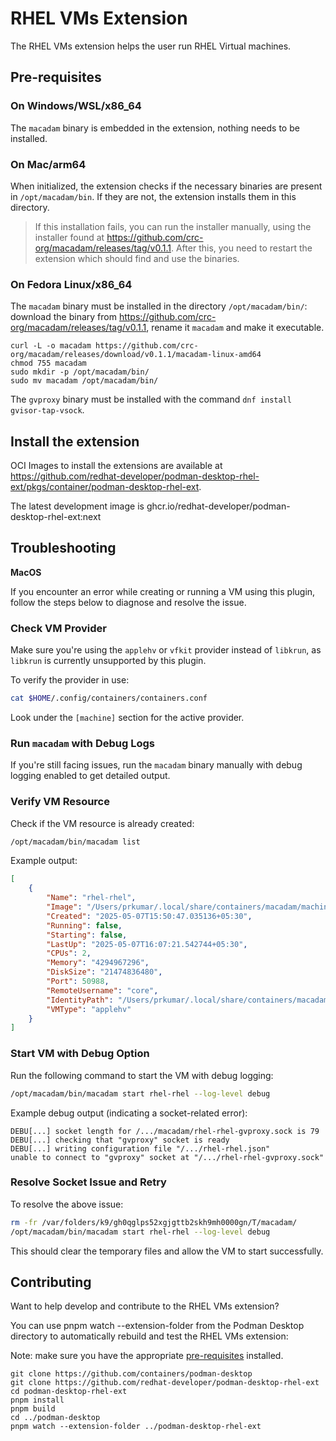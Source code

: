 # RHEL VMs Extension

The RHEL VMs extension helps the user run RHEL Virtual machines.

## Pre-requisites

### On Windows/WSL/x86_64

The `macadam` binary is embedded in the extension, nothing needs to be installed.

### On Mac/arm64

When initialized, the extension checks if the necessary binaries are present in `/opt/macadam/bin`. If they are not, the extension installs them in this directory.

> If this installation fails, you can run the installer manually, using the installer found at https://github.com/crc-org/macadam/releases/tag/v0.1.1. After this, you need to restart the extension which should find and use the binaries.

### On Fedora Linux/x86_64

The `macadam` binary must be installed in the directory `/opt/macadam/bin/`: download the binary from https://github.com/crc-org/macadam/releases/tag/v0.1.1, rename it `macadam` and make it executable.

```
curl -L -o macadam https://github.com/crc-org/macadam/releases/download/v0.1.1/macadam-linux-amd64
chmod 755 macadam
sudo mkdir -p /opt/macadam/bin/
sudo mv macadam /opt/macadam/bin/
```

The `gvproxy` binary must be installed with the command `dnf install gvisor-tap-vsock`.


## Install the extension

OCI Images to install the extensions are available at https://github.com/redhat-developer/podman-desktop-rhel-ext/pkgs/container/podman-desktop-rhel-ext.

The latest development image is ghcr.io/redhat-developer/podman-desktop-rhel-ext:next

## Troubleshooting

**MacOS**

If you encounter an error while creating or running a VM using this plugin, follow the
steps below to diagnose and resolve the issue.

### Check VM Provider

Make sure you're using the `applehv` or `vfkit` provider instead of `libkrun`, as `libkrun` is currently unsupported by this plugin.

To verify the provider in use:

```bash
cat $HOME/.config/containers/containers.conf
```

Look under the `[machine]` section for the active provider.

### Run `macadam` with Debug Logs

If you're still facing issues, run the `macadam` binary manually with debug logging enabled to get detailed output.

### Verify VM Resource

Check if the VM resource is already created:

```bash
/opt/macadam/bin/macadam list
```

Example output:

```json
[
    {
        "Name": "rhel-rhel",
        "Image": "/Users/prkumar/.local/share/containers/macadam/machine/applehv/rhel-rhel-applehv.raw",
        "Created": "2025-05-07T15:50:47.035136+05:30",
        "Running": false,
        "Starting": false,
        "LastUp": "2025-05-07T16:07:21.542744+05:30",
        "CPUs": 2,
        "Memory": "4294967296",
        "DiskSize": "21474836480",
        "Port": 50988,
        "RemoteUsername": "core",
        "IdentityPath": "/Users/prkumar/.local/share/containers/macadam/machine/machine",
        "VMType": "applehv"
    }
]
```

### Start VM with Debug Option

Run the following command to start the VM with debug logging:

```bash
/opt/macadam/bin/macadam start rhel-rhel --log-level debug
```

Example debug output (indicating a socket-related error):

```
DEBU[...] socket length for /.../macadam/rhel-rhel-gvproxy.sock is 79
DEBU[...] checking that "gvproxy" socket is ready
DEBU[...] writing configuration file "/.../rhel-rhel.json"
unable to connect to "gvproxy" socket at "/.../rhel-rhel-gvproxy.sock"
```

### Resolve Socket Issue and Retry

To resolve the above issue:

```bash
rm -fr /var/folders/k9/gh0qglps52xgjgttb2skh9mh0000gn/T/macadam/
/opt/macadam/bin/macadam start rhel-rhel --log-level debug
```

This should clear the temporary files and allow the VM to start successfully.

## Contributing

Want to help develop and contribute to the RHEL VMs extension?

You can use pnpm watch --extension-folder from the Podman Desktop directory to automatically rebuild and test the RHEL VMs extension:

Note: make sure you have the appropriate [pre-requisites](https://github.com/podman-desktop/podman-desktop/blob/main/CONTRIBUTING.md#prerequisites-prepare-your-environment) installed.

```
git clone https://github.com/containers/podman-desktop
git clone https://github.com/redhat-developer/podman-desktop-rhel-ext
cd podman-desktop-rhel-ext
pnpm install
pnpm build
cd ../podman-desktop
pnpm watch --extension-folder ../podman-desktop-rhel-ext
```
